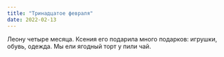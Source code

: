 ```yaml
---
title: "Тринадцатое февраля"
date: 2022-02-13
---
```

Леону четыре месяца. Ксения его подарила много подарков: игрушки, обувь, одежда. Мы ели ягодный торт у пили чай.

